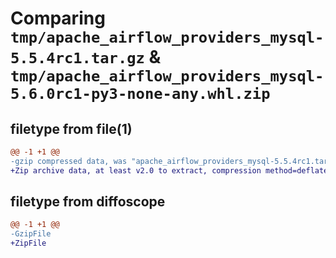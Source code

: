 # Comparing `tmp/apache_airflow_providers_mysql-5.5.4rc1.tar.gz` & `tmp/apache_airflow_providers_mysql-5.6.0rc1-py3-none-any.whl.zip`

## filetype from file(1)

```diff
@@ -1 +1 @@
-gzip compressed data, was "apache_airflow_providers_mysql-5.5.4rc1.tar", last modified: Mon Mar  4 12:38:50 2024, max compression
+Zip archive data, at least v2.0 to extract, compression method=deflate
```

## filetype from diffoscope

```diff
@@ -1 +1 @@
-GzipFile
+ZipFile
```

